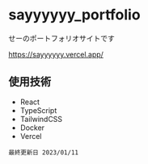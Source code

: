 # sayyyyyy_portfolio
せーのポートフォリオサイトです

https://sayyyyyy.vercel.app/


## 使用技術
- React
- TypeScript
- TailwindCSS
- Docker
- Vercel

`最終更新日 2023/01/11`